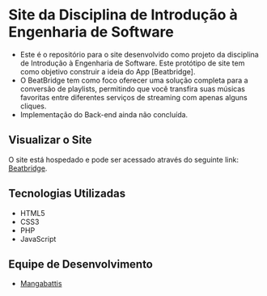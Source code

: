 # Site da Disciplina de Introdução à Engenharia de Software

- Este é o repositório para o site desenvolvido como projeto da disciplina de Introdução à Engenharia de Software. Este protótipo de site tem como objetivo construir a ideia do App  [Beatbridge].
- O BeatBridge tem como foco oferecer uma solução completa para a conversão de playlists, permitindo que você transfira suas músicas favoritas entre diferentes serviços de streaming com apenas alguns cliques.
- Implementação do Back-end ainda não concluída.


## Visualizar o Site

O site está hospedado  e pode ser acessado através do seguinte link: [Beatbridge](https://beatbridge-gg.lovestoblog.com).


## Tecnologias Utilizadas

- HTML5
- CSS3
- PHP
- JavaScript

## Equipe de Desenvolvimento

- [Mangabattis](https://github.com/orgs/Mangabattis/people)
